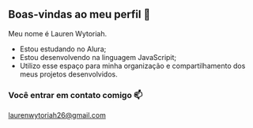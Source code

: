## Boas-vindas ao meu perfil 💝

Meu nome é Lauren Wytoriah.

- Estou estudando no Alura;
- Estou desenvolvendo na linguagem JavaScripit;
- Utilizo esse espaço para minha organização e compartilhamento dos meus projetos desenvolvidos.

### Você entrar em contato comigo 📫

laurenwytoriah26@gmail.com
